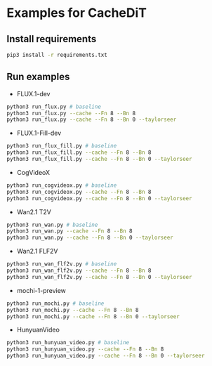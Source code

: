 # Examples for CacheDiT  

## Install requirements  

```bash
pip3 install -r requirements.txt
```

## Run examples  

- FLUX.1-dev 

```bash
python3 run_flux.py # baseline
python3 run_flux.py --cache --Fn 8 --Bn 8
python3 run_flux.py --cache --Fn 8 --Bn 0 --taylorseer
```

- FLUX.1-Fill-dev 

```bash
python3 run_flux_fill.py # baseline
python3 run_flux_fill.py --cache --Fn 8 --Bn 8
python3 run_flux_fill.py --cache --Fn 8 --Bn 0 --taylorseer
```

- CogVideoX 

```bash
python3 run_cogvideox.py # baseline
python3 run_cogvideox.py --cache --Fn 8 --Bn 8
python3 run_cogvideox.py --cache --Fn 8 --Bn 0 --taylorseer
```

- Wan2.1 T2V

```bash
python3 run_wan.py # baseline
python3 run_wan.py --cache --Fn 8 --Bn 8
python3 run_wan.py --cache --Fn 8 --Bn 0 --taylorseer
```

- Wan2.1 FLF2V

```bash
python3 run_wan_flf2v.py # baseline
python3 run_wan_flf2v.py --cache --Fn 8 --Bn 8
python3 run_wan_flf2v.py --cache --Fn 8 --Bn 0 --taylorseer
```

- mochi-1-preview

```bash
python3 run_mochi.py # baseline
python3 run_mochi.py --cache --Fn 8 --Bn 8
python3 run_mochi.py --cache --Fn 8 --Bn 0 --taylorseer
```

- HunyuanVideo

```bash
python3 run_hunyuan_video.py # baseline
python3 run_hunyuan_video.py --cache --Fn 8 --Bn 8
python3 run_hunyuan_video.py --cache --Fn 8 --Bn 0 --taylorseer
```
